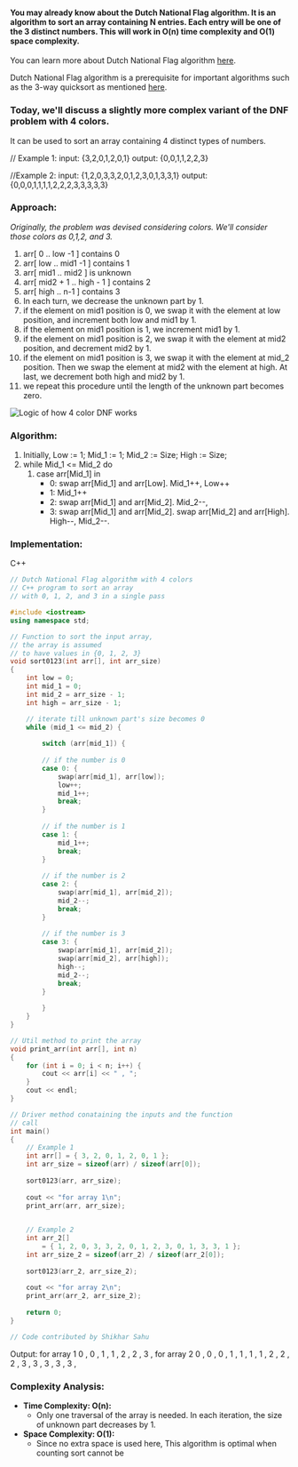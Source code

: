 
#### You may already know about the Dutch National Flag algorithm. It is an algorithm to sort an array containing N entries. Each entry will be one of the 3 distinct numbers. This will work in O(n) time complexity and O(1) space complexity.

You can learn more about Dutch National Flag algorithm [here](https://www.geeksforgeeks.org/sort-an-array-of-0s-1s-and-2s/).

Dutch National Flag algorithm is a prerequisite for important algorithms such as the 3-way quicksort as mentioned [here](https://www.geeksforgeeks.org/3-way-quicksort-dutch-national-flag/).

### Today, we'll discuss a slightly more complex variant of the DNF problem with 4 colors.

It can be used to sort an array containing 4 distinct types of numbers.

// Example 1:
input:  {3,2,0,1,2,0,1} 
output: {0,0,1,1,2,2,3}

//Example 2:
input:  {1,2,0,3,3,2,0,1,2,3,0,1,3,3,1} 
output: {0,0,0,1,1,1,1,2,2,2,3,3,3,3,3}

### Approach:

_Originally, the problem was devised considering colors. We'll consider those colors as 0,1,2, and 3._

1.  arr[ 0 .. low -1 ] contains 0
2.  arr[ low .. mid1 -1 ] contains 1
3.  arr[ mid1 .. mid2 ] is unknown
4.  arr[ mid2 + 1 .. high - 1 ] contains 2
5.  arr[ high .. n-1 ] contains 3
6.  In each turn, we decrease the unknown part by 1.
7.  if the element on mid1 position is 0, we swap it with the element at low position, and increment both low and mid1 by 1.
8.  if the element on mid1 position is 1, we increment mid1 by 1.
9.  if the element on mid1 position is 2, we swap it with the element at mid2 position, and decrement mid2 by 1.
10.  if the element on mid1 position is 3, we swap it with the element at mid_2 position. Then we swap the element at mid2 with the element at high. At last, we decrement both high and mid2 by 1.
11.  we repeat this procedure until the length of the unknown part becomes zero.

![Logic of how 4 color DNF works](https://media.geeksforgeeks.org/wp-content/uploads/20210608175013/logicof4colordnf.jpg)

### Algorithm:

1.  Initially, Low := 1; Mid_1 := 1; Mid_2 := Size; High := Size;
2.  while Mid_1 <= Mid_2 do
    1.  case arr[Mid_1] in
        -   0: swap arr[Mid_1] and arr[Low]. Mid_1++, Low++
        -   1: Mid_1++
        -   2: swap arr[Mid_1] and arr[Mid_2]. Mid_2--,
        -   3: swap arr[Mid_1] and arr[Mid_2]. swap arr[Mid_2] and arr[High]. High--, Mid_2--.

### Implementation:

C++

```cpp
// Dutch National Flag algorithm with 4 colors
// C++ program to sort an array
// with 0, 1, 2, and 3 in a single pass

#include <iostream>
using namespace std;

// Function to sort the input array,
// the array is assumed
// to have values in {0, 1, 2, 3}
void sort0123(int arr[], int arr_size)
{
    int low = 0;
    int mid_1 = 0;
    int mid_2 = arr_size - 1;
    int high = arr_size - 1;

    // iterate till unknown part's size becomes 0
    while (mid_1 <= mid_2) {
      
        switch (arr[mid_1]) {
            
        // if the number is 0
        case 0: {
            swap(arr[mid_1], arr[low]);
            low++;
            mid_1++;
            break;
        }
            
        // if the number is 1
        case 1: {
            mid_1++;
            break;
        }
            
        // if the number is 2
        case 2: {
            swap(arr[mid_1], arr[mid_2]);
            mid_2--;
            break;
        }
            
        // if the number is 3
        case 3: {
            swap(arr[mid_1], arr[mid_2]);
            swap(arr[mid_2], arr[high]);
            high--;
            mid_2--;
            break;
        }
            
        }
    }
}

// Util method to print the array
void print_arr(int arr[], int n)
{
    for (int i = 0; i < n; i++) {
        cout << arr[i] << " , ";
    }
    cout << endl;
}

// Driver method conataining the inputs and the function
// call
int main()
{
    // Example 1
    int arr[] = { 3, 2, 0, 1, 2, 0, 1 };
    int arr_size = sizeof(arr) / sizeof(arr[0]);
  
    sort0123(arr, arr_size);
  
    cout << "for array 1\n";
    print_arr(arr, arr_size);

  
    // Example 2
    int arr_2[]
        = { 1, 2, 0, 3, 3, 2, 0, 1, 2, 3, 0, 1, 3, 3, 1 };
    int arr_size_2 = sizeof(arr_2) / sizeof(arr_2[0]);
  
    sort0123(arr_2, arr_size_2);
  
    cout << "for array 2\n";
    print_arr(arr_2, arr_size_2);
  
    return 0;
}

// Code contributed by Shikhar Sahu
```

Output:
for array 1
0 , 0 , 1 , 1 , 2 , 2 , 3 ,
for array 2
0 , 0 , 0 , 1 , 1 , 1 , 1 , 2 , 2 , 2 , 3 , 3 , 3 , 3 , 3 ,

### **Complexity Analysis:**

-   **Time Complexity: O(n):**
    -   Only one traversal of the array is needed. In each iteration, the size of unknown part decreases by 1.
-   **Space Complexity: O(1):**
    -   Since no extra space is used here, This algorithm is optimal when counting sort cannot be 
